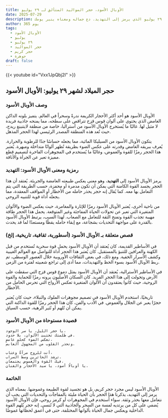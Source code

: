```yaml
---
title: الأوبال الأسود، حجر المواليد المتألق لـ ٢٩ يوليو
date: 2025-07-29
description: اشعر بأهمية الأوبال الأسود، حجر المواليد لـ ٢٩ يوليو الذي يرمز إلى التهديد. دع جماله ومعناه ينير يومك.
author: 365 يوم
tags:
  - الأوبال الأسود
  - يوليو
  - ٢٩ يوليو
  - حجر المواليد
  - حجر كريم
  - جوهرة
draft: false
---
```


{{< youtube id="Vxx1JpQbj2I" >}}

## حجر الميلاد لشهر ٢٩ يوليو: الأوبال الأسود

### وصف الأوبال الأسود

الأوبال الأسود هو أحد أكثر الأحجار الكريمة ندرةً وسحراً في العالم. يتميز بلونه الداكن الغامض الذي يحتوي على ألوان قوس قزح تتراقص على سطحه، مما يمنحه جاذبية فريدة لا مثيل لها. غالبًا ما يُستخرج الأوبال الأسود من أستراليا، خاصة من منطقة لايتنينغ ريدج، حيث تُعد هذه المنطقة المصدر الرئيسي لهذا الحجر المذهل.

يتكون الأوبال الأسود من السيليكا المائية، مما يجعله حساسًا جدًا للرطوبة والحرارة. يُعرف ببريقه الغامض وقدرته على عكس الضوء بطريقة تُظهر ألوانًا متداخلة ومبهرة. يُعتبر هذا الحجر رمزًا للقوة والغموض، وغالبًا ما يُستخدم في المجوهرات الفاخرة لتصميم قطع مميزة تعبر عن الجرأة والأناقة.

### رمزية ومعنى الأوبال الأسود: التهديد

يرمز الأوبال الأسود إلى **التهديد**، وهو معنى يعكس طبيعته الغامضة والجريئة. يُعتقد أن هذا الحجر يجسد القوة الكامنة التي يمكن أن تكون مدمرة أو محفزة، حسب الطريقة التي يتم التعامل بها معه. كما يُقال إنه حجر يحذر حامله من الأخطار أو المواقف المعقدة، مما يجعله أداة قوية للتنبيه الروحي.

من ناحية أخرى، يُعتبر الأوبال الأسود رمزًا للإثارة والمغامرة، حيث يعكس الضوء والألوان المتغيرة التي تعبر عن تحولات الحياة المفاجئة وغير المتوقعة. يحمل هذا الحجر طاقة مهيبة تجذب القوة وتمنح الثقة للتعامل مع الصعاب. لهذا السبب، يرتبط الأوبال الأسود بالقدرة على مواجهة التحديات بشجاعة، مع إبقاء حامله يقظًا ومستعدًا لما قد يحدث.

### قصص متعلقة بـ الأوبال الأسود (أسطورية، ثقافية، تاريخية، إلخ)

في الأساطير القديمة، كان يُعتقد أن الأوبال الأسود يحمل قوة سحرية تُستخدم من قبل الكهنة والعرافين للتنبؤ بالمستقبل. كان يُعتبر هذا الحجر أداة للتواصل مع العوالم الغيبية وكشف الأسرار الخفية. ومع ذلك، في بعض الثقافات الأوروبية خلال العصور الوسطى، تم ربط الأوبال الأسود بسوء الحظ والتهديدات، مما أدى إلى تراجع شعبيته لفترة من الزمن.

في الأساطير الأسترالية، يُعتقد أن الأوبال الأسود يمثل دموع قوس قزح التي سقطت على الأرض وتحولت إلى هذا الحجر الفريد. كان السكان الأصليون يرونه رمزًا للحماية والقوة الروحية، حيث كانوا يعتقدون أن الألوان المتغيرة تعكس الأرواح التي تحرس الحامل من الأخطار.

تاريخيًا، استخدم الأوبال الأسود في تصميم مجوهرات الملوك والنبلاء، حيث كان يُعتبر حجرًا يعبر عن الجلال والغموض. في الأدب والفن، كان هذا الحجر رمزًا للقوة الداكنة التي يمكن أن تُلهم أو تُثير الرهبة، حسب السياق.

### قصيدة مستوحاة من الأوبال الأسود

```
يا حجر الليل، يا سر الوجود،  
في ظلمتك تختبئ الألوان، بلا حدود.  
تعكس الضوء كحلمٍ غامضٍ،  
وتحذر القلوب من المجهول العابس.

أنت للروح مرآةٌ وعتاب،  
ترشد الحائرين وسط السراب.  
فيك القوة والغموض يجتمعان،  
يا أوبالًا أسود، يا سيد الأحجار والفنان.
```

### الخاتمة

الأوبال الأسود ليس مجرد حجر كريم، بل هو تجسيد لقوة الطبيعة وغموضها. بمعناه الذي يرمز إلى التهديد، يذكرنا هذا الحجر بأن الحياة مليئة بالمفاجآت والتحديات التي يجب أن نتعامل معها بحذر وثقة. سواء أُستخدم في المجوهرات أو كرمز روحي، فإن الأوبال الأسود يُضفي على كل من يرتديه لمسة من السحر والجاذبية التي لا تُنسى. إنه حجر يُلهم القوة الداخلية ويعكس جمال الحياة بألوانها المختلفة، حتى في أعمق لحظاتها غموضًا.